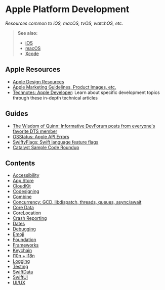 # Apple Platform Development

*Resources common to iOS, macOS, tvOS, watchOS, etc.*

> **See also:**
>
> - [iOS](../ios)
> - [macOS](../macos)
> - [Xcode](../xcode)

## Apple Resources

- [Apple Design Resources](https://developer.apple.com/design/resources/)
- [Apple Marketing Guidelines, Product Images, etc.](https://developer.apple.com/app-store/marketing/guidelines/)
- [Technotes: Apple Developer](https://developer.apple.com/documentation/Technotes): Learn about specific development topics through these in-depth technical articles

## Guides

- [The Wisdom of Quinn: Informative DevForum posts from everyone's favorite DTS member](https://gist.github.com/macshome/0753d3fdf711cfe699533fe5059e50e2)
- [OSStatus: Apple API Errors](https://www.osstatus.com)
- [SwiftyFlags: Swift language feature flags](https://flags.swiftythemes.com)
- [Catalyst Sample Code Roundup](https://www.highcaffeinecontent.com/blog/20210605-Catalyst-Sample-Code-Roundup)

## Contents

- [Accessibility](./accessibility.md)
- [App Store](./app_store.md)
- [CloudKit](./cloudkit.md)
- [Codesigning](./codesigning.md)
- [Combine](./combine.md)
- [Concurrency: GCD, libdispatch, threads, queues, async/await](./concurrency.md)
- [Core Data](./core_data.md)
- [CoreLocation](./core_location.md)
- [Crash Reporting](./crash_reporting.md)
- [Dates](./dates.md)
- [Debugging](./debugging.md)
- [Emoji](./emoji.md)
- [Foundation](./foundation.md)
- [Frameworks](./frameworks.md)
- [Keychain](./keychain.md)
- [l10n + i18n](./l10n+i18n.md)
- [Logging](./logging.md)
- [Testing](./testing.md)
- [SwiftData](./swift_data.md)
- [SwiftUI](./swiftui.md)
- [UI/UX](./ui_ux.md)
